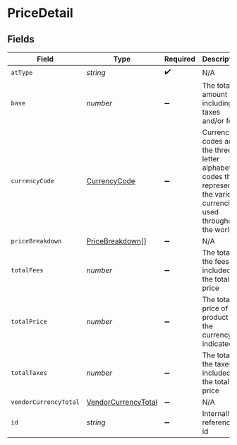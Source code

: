 # PriceDetail


## Fields

| Field                                                                                                                 | Type                                                                                                                  | Required                                                                                                              | Description                                                                                                           | Example                                                                                                               |
| --------------------------------------------------------------------------------------------------------------------- | --------------------------------------------------------------------------------------------------------------------- | --------------------------------------------------------------------------------------------------------------------- | --------------------------------------------------------------------------------------------------------------------- | --------------------------------------------------------------------------------------------------------------------- |
| `atType`                                                                                                              | *string*                                                                                                              | :heavy_check_mark:                                                                                                    | N/A                                                                                                                   | PriceDetail                                                                                                           |
| `base`                                                                                                                | *number*                                                                                                              | :heavy_minus_sign:                                                                                                    | The total amount not including taxes and\/or fees                                                                     | 20.2                                                                                                                  |
| `currencyCode`                                                                                                        | [CurrencyCode](../../models/shared/currencycode.md)                                                                   | :heavy_minus_sign:                                                                                                    | Currency codes are the three-letter alphabetic codes that represent the various currencies used throughout the world. |                                                                                                                       |
| `priceBreakdown`                                                                                                      | [PriceBreakdown](../../models/shared/pricebreakdown.md)[]                                                             | :heavy_minus_sign:                                                                                                    | N/A                                                                                                                   |                                                                                                                       |
| `totalFees`                                                                                                           | *number*                                                                                                              | :heavy_minus_sign:                                                                                                    | The total of the fees included in the total price                                                                     | 201                                                                                                                   |
| `totalPrice`                                                                                                          | *number*                                                                                                              | :heavy_minus_sign:                                                                                                    | The total price of the product in the currency indicated                                                              | 34                                                                                                                    |
| `totalTaxes`                                                                                                          | *number*                                                                                                              | :heavy_minus_sign:                                                                                                    | The total of the taxes included in the total price                                                                    | 34.4                                                                                                                  |
| `vendorCurrencyTotal`                                                                                                 | [VendorCurrencyTotal](../../models/shared/vendorcurrencytotal.md)                                                     | :heavy_minus_sign:                                                                                                    | N/A                                                                                                                   |                                                                                                                       |
| `id`                                                                                                                  | *string*                                                                                                              | :heavy_minus_sign:                                                                                                    | Internally referenced id                                                                                              | 2                                                                                                                     |